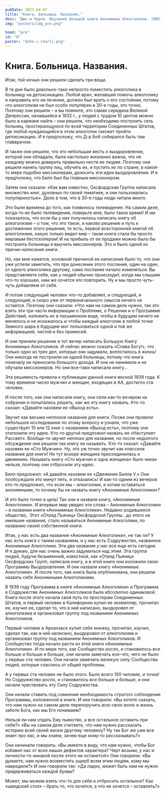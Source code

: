 ```yaml
---
pubDate: 2023-04-07
title: "Книга. Больница. Названия."
desc: "Джо и Чарли. Изучение Большой книги Анонимных Алкоголиков. (005) "
img: "posters/img_pre.png"

head: "pre"
id: "6"
poster: "dzho-i-charli.png"
---
```


# Книга. Больница. Названия.

Итак, той ночью они решили сделать три вещи.

В те дни было довольно-таки непросто поместить алкоголика в больницу на детоксикацию. Любой врач, желавший помочь алкоголику и направить его на лечение, должен был врать о его состоянии, потому что алкоголизм не был особо популярен в 30-е годы, это точно. Поэтому они решили – а вы помните, это самая середина Великой Депрессии, начавшейся в 1932 г., у людей с трудом 10 центов можно было в кармане найти – они решили, что необходимо построить сеть больниц, простирающуюся по всей территории Соединенных Штатов, где любой нуждающийся в этом алкоголик сможет пройти детоксикацию. И я предположу, что Д-р Боб собирался быть там главврачом.

И также они решили, что это небольшая весть о выздоровлении, которой они обладали, была настолько жизненно важна, что не каждому можно доверить правильно нести ее людям. Поэтому они решили нанять группу лиц, обучить их, и пустить их по стране, в какой-то мере подобно миссионерам, доносить эти идеи выздоровления. И я предположу, что Билл был бы главным миссионером.

Затем они сказали: «Как вам известно, Оксфордская Группа написала множество книг, духовных по своей тематике, и они пользовались популярностью». Дело в том, что в 30-е годы люди читали много.

Это были времена до того, как появилось телевидение. На самом деле, когда-то не было телевидения, поверьте мне, было такое время! И им показалось, что если бы у них получилось написать книгу об алкоголизме – о том, что это такое, и каково решение и путь к достижению этого решения, то есть, первой всесторонней книгой об алкоголизме, какую только видел мир – такая книга стала бы просто мировым бестселлером! И на прибыль от ее продажи можно было бы построить больницы и выучить миссионеров. Это и было одной из причин написания книги.

Но, как мне кажется, основной причиной ее написания было то, что они уже успели заметить, что при донесении этого послания, один на один, от одного алкоголика другому, само послание начало изменяться. Вы представляете себе, как у людей обычно происходит, когда мы слышим что-то хорошее, нам же хочется это повторить. Ну и мы просто чуть-чуть добавляем от себя.

И потом следующий человек что-то добавляет, и следующий, и следующий, и скоро уже от первоначального смысла ничего не остается. Поэтому они сказали: «Что нам на самом деле нужно, так это взять эти три части информации о Проблеме, о Решении и о Программе Действий, изложить их в письменном виде, чтобы в будущем ничего не менялось и не искажалось и чтобы каждый алкоголик в любой точке Земного шара в будущем мог пользоваться одной и той же информацией, чистой и без примесей.

И они приняли решение в тот вечер написать Большую Книгу Анонимных Алкоголиков. И сейчас можно сказать «Слава Богу!», что только одно из трех дел, которые они задумали, воплотилось в жизнь! Они никогда не построили ни одной больницы, потому что книга поначалу не приносила большого дохода. И они не нанимали и не обучали миссионеров. Но они все-таки написали книгу…

Эта решимость привела к публикации данной книги весной 1939 года. К тому времени число мужчин и женщин, входящих в АА, достигло ста человек.

И после того, как они написали книгу, они сели как-то вечером на собрании и попытались решить, как же эту книгу назвать. Кто-то сказал: «Давайте назовем ее «Выход есть».

Звучит как весьма неплохое название для книги. Позже они провели небольшое исследование по этому вопросу и узнали, что уже существует 10 или 12 книг с названием «Выход есть», поэтому они отклонили эту идею. Кто-то другой предложил назвать ее «Наступает Рассвет». Вообще-то звучит неплохо для названия, но после недолгого обсуждения они решили так книгу не называть. Кто-то сказал: «Давайте назовем ее «Сто Мужчин». Ну, это уж точно звучит как классное название для книги! Но тут вскоре женщина присоединилась к движению. Называть книгу «Сто мужчин и одна женщина» было никак нельзя, поэтому они отбросили эту идею.

Билл предложил: «А давайте назовем ее «Движение Билла У.» Они пообсуждали это минут пять, и отказались! И как-то одним из вечеров кто-то предложил, что если мы – алкоголики, и хотим оставаться анонимными, то почему бы не назвать книгу «Анонимные Алкоголики»?

И это было точно в цель! Так они и назвали книгу, «Анонимные Алкоголики». И впервые мир увидел эти слова – Анонимные Алкоголики – в названии книги «Анонимные Алкоголики».
Недавно родившееся общество,  Этот «Отряд Пьяниц» Оксфордской Группы…до этого не имевшее названия, стало называться Анонимные Алкоголики, по названию своей собственной книги.

Итак, у нас есть два названия «Анонимные Алкоголики», не так ли? У нас есть книга с таким названием, и у нас есть Содружество, названное Анонимные Алкоголики. Эти два названия у нас все еще есть сегодня.
И я думаю, для нас очень важно задуматься над этим. Эта группа людей, будучи безымянной, известной, как «Отряд Пьяниц» Оксфордских Групп, написала книгу, и в этой книге они изложили свою Программу Выздоровления. И они назвали книгу «Анонимные Алкоголики». И после того, как книга была опубликована, они решили назвать себя Анонимными Алкоголиками.

В 1939 году Программа в книге «Анонимные Алкоголики» и Программа в Содружестве Анонимных Алкоголиков была абсолютно одинаковой. Книга после этого начала свой путь по просторам Соединенных Штатов, и первый человек в Калифорнии купил ее экземпляр, прочитал ее, изучил ее, сделал то, что в ней написано, выздоровел от алкоголизма и организовал группу под названием Анонимных Алкоголиков.

Первый человек в Арканзасе купил себе книжку, прочитал, изучил, сделал так, как в ней написано, выздоровел от алкоголизма и организовал группу под названием Анонимных Алкоголиков. И Сообщество тогда начало расти из этой книги «Анонимные Алкоголики».
И по мере того, как Сообщество росло, и становилось все больше и больше и больше, они начали замечать кое-что, чего не было у первых ста человек. Они начали замечать великую силу Сообщества людей, которые спаслись от общей проблемы.

А у первых ста человек не было этого. Было всего 100 человек, и точка! Но Содружество росло, и становилось все больше и больше, и они начали чувствовать эту Силу Содружества.

Они начали ставить под сомнение необходимость строгого соблюдения Программы, изложенной в книге. И они говорили: «Вы хотите сказать, что нам нужно на самом деле перепоручить всю свою волю и жизнь заботе Бога, как мы Его понимаем?

Нельзя ли нам отдать Ему пьянство, а все остальное оставить при себе?» «Вы на самом деле считаете, что нам нужно рассказать историю всей своей жизни другому человеку? Ну так Бог же уже все знает про нас, и мы знаем, зачем еще кому-то рассказывать?»

Они начинали говорить: «Вы имеете в виду, что нам нужно, чтобы Бог избавил нас от всех наших дефектов характера? Черт возьми, у нас и личности-то никакой после этого не останется!» Они говорили: «Вы думаете, нам нужно возместить ущерб всем этим людям, кому мы навредили?» И они говорили так: «Да ладно, может быть нам не нужно придерживаться каждой буквы?

Может, мы можем взять что-то для себя и отбросить остальное? Как «шведский стол» – брать то, что хочется, а что не хочется – оставлять?»
